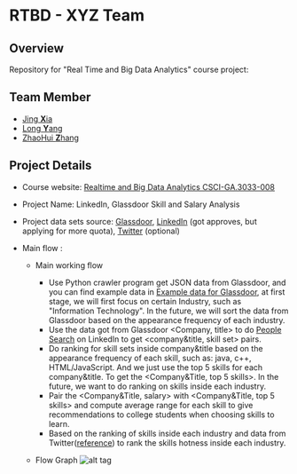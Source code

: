 # RTBD - XYZ Team

## Overview
Repository for "Real Time and Big Data Analytics" course project: 

## Team Member
- [Jing <b>X</b>ia](https://github.com/xiajingcici)
- [Long <b>Y</b>ang](https://github.com/LongYang0806)
- [ZhaoHui <b>Z</b>hang](https://github.com/zhaohuizh)

## Project Details
- Course website: [Realtime and Big Data Analytics CSCI-GA.3033-008](http://cs.nyu.edu/courses/spring14/CSCI-GA.3033-008/index.html)

- Project Name: LinkedIn, Glassdoor Skill and Salary Analysis

- Project data sets source: [Glassdoor](http://www.glassdoor.com), [LinkedIn](http://www.linkedin.com) (got approves, but applying for more quota), [Twitter](http://www.twitter.com) (optional)

- Main flow :
  - Main working flow
    - Use Python crawler program get JSON data from Glassdoor, and you can find example data in 
    [Example data for Glassdoor](data/glassdoor/company.json), at first stage, we will first focus 
    on certain Industry, such as "Information Technology". In the future, we will sort the data from
    Glassdoor based on the appearance frequency of each industry.
    - Use the data got from Glassdoor <Company, title> to do [People Search](http://developer.linkedin.com/documents/people-search-api) on LinkedIn to get
    <company&title, skill set> pairs.
    - Do ranking for skill sets inside company&title based on the appearance frequency of each skill, 
    such as: java, c++, HTML/JavaScript. And we just use the top 5 skills for each company&title. To
    get the <Company&Title, top 5 skills>. In the future, we want to do ranking on skills inside each
    industry.
    - Pair the <Company&Title, salary> with <Company&Title, top 5 skills> and compute average range
    for each skill to give recommendations to college students when choosing skills to learn.
    - Based on the ranking of skills inside each industry and data from Twitter([reference](http://twitter4j.org/en/index.html)) to rank the skills
    hotness inside each industry.
     
  - Flow Graph
![alt tag](https://dl.dropboxusercontent.com/u/108110380/RTBD-XYZ/Project's%20Work%20and%20Data%20Flow.png)


